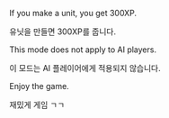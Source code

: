 If you make a unit, you get 300XP.

유닛을 만들면 300XP를 줍니다.

This mode does not apply to AI players.

이 모드는 AI 플레이어에게 적용되지 않습니다.

Enjoy the game.

재밌게 게임 ㄱㄱ
